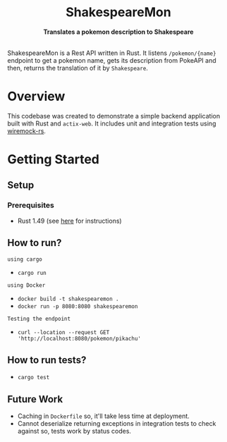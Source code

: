 <h1 align="center">ShakespeareMon</h1>
<div align="center">
 <strong>
   Translates a pokemon description to Shakespeare
 </strong>
</div>

<br />

ShakespeareMon is a Rest API written in Rust. It listens `/pokemon/{name}` endpoint to get a pokemon name, gets its
description from PokeAPI and then, returns the translation of it by `Shakespeare`.

# Overview

This codebase was created to demonstrate a simple backend application built with Rust and `actix-web`. It includes unit
and integration tests using [wiremock-rs](https://github.com/LukeMathWalker/wiremock-rs).

# Getting Started

## Setup

### Prerequisites

- Rust 1.49 (see [here](https://www.rust-lang.org/tools/install) for instructions)

## How to run?

`using cargo`

- ```cargo run```

`using Docker`

- ```docker build -t shakespearemon .```
- ```docker run -p 8080:8080 shakespearemon```

`Testing the endpoint`

- ```curl --location --request GET 'http://localhost:8080/pokemon/pikachu'```

## How to run tests?

- ```cargo test```

## Future Work
- Caching in `Dockerfile` so, it'll take less time at deployment.
- Cannot deserialize returning exceptions in integration tests to check against so, tests work by status codes.